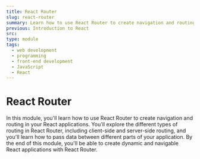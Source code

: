 ```yaml
---
title: React Router
slug: react-router
summary: Learn how to use React Router to create navigation and routing in your React applications. Master the basics of React Router with our course.
previous: Introduction to React
src:
type: module
tags:
  - web development
  - programming
  - front-end development
  - JavaScript
  - React
---
```


# React Router

In this module, you'll learn how to use React Router to create navigation and routing in your React applications. You'll explore the different types of routing in React Router, including client-side and server-side routing, and you'll learn how to pass data between different parts of your application. By the end of this module, you'll be able to create dynamic and navigable React applications with React Router.

